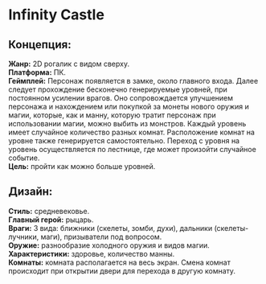 # **Infinity Castle**

## **Концепция:**

   **Жанр:** 2D рогалик с видом сверху.  
   **Платформа:** ПК.   
   **Геймплей:** Персонаж появляется в замке, около главного входа. Далее следует прохождение бесконечно генерируемые уровней, при постоянном усилении врагов. Оно сопровождается улучшением персонажа и нахождением или покупкой за монеты нового оружия и магии, которые, как и манну, которую тратит персонаж при использовании магии, можно выбить из монстров. Каждый уровень имеет случайное количество разных комнат. Расположение комнат на уровне также генерируется самостоятельно. Переход с уровня на уровень осуществляется по лестнице, где может произойти случайное событие.   
   **Цель:** пройти как можно больше уровней. 

## **Дизайн:**

   **Стиль:** средневековье.   
   **Главный герой:** рыцарь.    
   **Враги:** 3 вида: ближники (скелеты, зомби, духи), дальники (скелеты-лучники, маги), призыватели под вопросом.   
   **Оружие:** разнообразие холодного оружия и видов магии.   
   **Характеристики:** здоровье, количество манны.   
   **Комнаты:** комната располагается на весь экран. Смена комнат происходит при открытии двери для перехода в другую комнату.   
